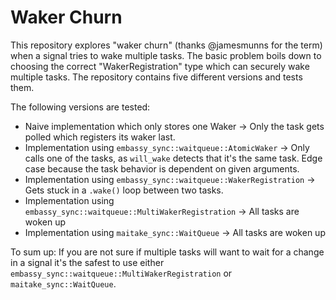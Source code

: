 # Waker Churn

This repository explores "waker churn" (thanks @jamesmunns for the term) when a signal tries to wake multiple tasks.
The basic problem boils down to choosing the correct "WakerRegistration" type which can securely wake multiple tasks. 
The repository contains five different versions and tests them.

The following versions are tested:
- Naive implementation which only stores one Waker -> Only the task gets polled which registers its waker last.
- Implementation using `embassy_sync::waitqueue::AtomicWaker` -> Only calls one of the tasks, as `will_wake` detects that it's the same task. Edge case because the task behavior is dependent on given arguments.
- Implementation using `embassy_sync::waitqueue::WakerRegistration` -> Gets stuck in a `.wake()` loop between two tasks.
- Implementation using `embassy_sync::waitqueue::MultiWakerRegistration` -> All tasks are woken up
- Implementation using `maitake_sync::WaitQueue` -> All tasks are woken up

To sum up: 
If you are not sure if multiple tasks will want to wait for a change in a signal it's the safest to use either `embassy_sync::waitqueue::MultiWakerRegistration` or `maitake_sync::WaitQueue`.